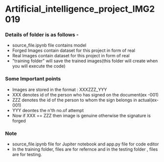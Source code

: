 # Artificial_intelligence_project_IMG2019

### Details of folder is as follows -
- source_file.ipynb file contains model
- Forged Images contain dataset for this project in form of real 
- Real Images contain dataset for this project in form of real 
- "training folder" will save the trained images(this folder will create when you will execute the code)

### Some Important points
- Images are stored in the format : XXXZZZ_YYY
- XXX denotes id of the person who has signed on the document(ex -001)
- ZZZ denotes the id of the person to whom the sign belongs in actual(ex- 001)
- YYY deontes the n'th no.of attempt
- Now if XXX == ZZZ then image is genuine otherwise the signature is forged


### Note
- source_file.ipynb file for Jupiter notebook and app.py file for code editor
- In the training folder, files are for refernce and in the testing folder , files are for testing.
